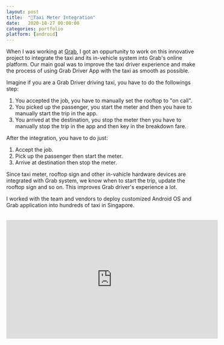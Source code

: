 ```yaml
---
layout: post
title:  "🚕Taxi Meter Integration"
date:   2020-10-27 00:00:00
categories: portfolio
platform: [android]
---
```


When I was working at [Grab](https://grab.com), I got an oppurtunity to work on this innovative project to integrate the taxi and its in-vehicle system into Grab's online platform. Our main goal was to improve the taxi driver experience and make the process of using Grab Driver App with the taxi as smooth as possible.

Imagine if you are a Grab Driver driving taxi, you have to do the followings step:
1. You accepted the job, you have to manually set the rooftop to "on call".
2. You picked up the passenger, you start the meter and then you have to manually start the trip in the app.
3. You arrived at the destination, you stop the meter then you have to manually stop the trip in the app and then key in the breakdown fare.

After the integration, you have to do just:
1. Accept the job.
2. Pick up the passenger then start the meter.
3. Arrive at destination then stop the meter.

Since taxi meter, rooftop sign and other in-vahicle hardware devices are integrated with Grab system, we know when to start the trip, update the rooftop sign and so on. This improves Grab driver's experience a lot. 

I worked with the team and vendors to deploy customized Android OS and Grab application into hundreds of taxi in Singapore.

<br/>
<center>
<iframe src="https://www.facebook.com/plugins/video.php?height=314&href=https%3A%2F%2Fwww.facebook.com%2FSMRTCorpSG%2Fvideos%2F609713399702031%2F&show_text=false&width=560&t=0" width="560" height="314" style="border:none;overflow:hidden" scrolling="no" frameborder="0" allowfullscreen="true" allow="autoplay; clipboard-write; encrypted-media; picture-in-picture; web-share" allowFullScreen="true"></iframe>
</center>


